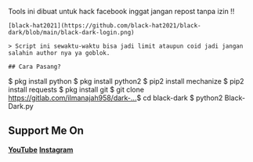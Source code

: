 Tools ini dibuat untuk hack facebook
inggat jangan repost tanpa izin !!
```
[black-hat2021](https://github.com/black-hat2021/black-dark/blob/main/black-dark-login.png)

> Script ini sewaktu-waktu bisa jadi limit ataupun coid jadi jangan salahin author nya ya goblok.

## Cara Pasang?
```
$ pkg install python
$ pkg install python2
$ pip2 install mechanize
$ pip2 install requests
$ pkg install git
$ git clone https://gitlab.com/ilmanajah958/dark-...​
$ cd black-dark
$ python2 Black-Dark.py

## Support Me On
<b>[YouTube](https://m.youtube.com/channel/UCfvPh-x0UaCU_bSjh445Y5Q)</b>
<b>[Instagram](https://instagram.com/black_hat.2021?igshid=1m3pti3gbbye2)</b>

